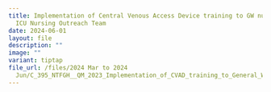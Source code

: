 ```yaml
---
title: Implementation of Central Venous Access Device training to GW nurses by
  ICU Nursing Outreach Team
date: 2024-06-01
layout: file
description: ""
image: ""
variant: tiptap
file_url: /files/2024 Mar to 2024
  Jun/C_395_NTFGH__QM_2023_Implementation_of_CVAD_training_to_General_Ward__GW__nurses_by_ICU_Nursing_Outre.pdf
---
```

